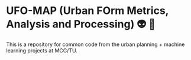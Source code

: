 # UFO-MAP (Urban FOrm Metrics, Analysis and Processing) :alien:  :city_sunset:

This is a repository for common code from the urban planning + machine learning projects at MCC/TU. 





